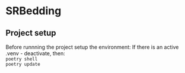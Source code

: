 # SRBedding

## Project setup
Before runnning the project setup the environment:
If there is an active .venv - deactivate, then:  
`poetry shell`  
`poetry update`  